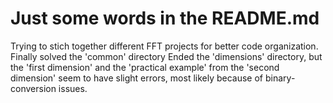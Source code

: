 # Just some words in the README.md
Trying to stich together different FFT projects for better code organization.
Finally solved the 'common' directory
Ended the 'dimensions' directory, but the 'first dimension' and the 'practical example' from the 'second dimension' seem
to have slight errors, most likely because of binary-conversion issues.
